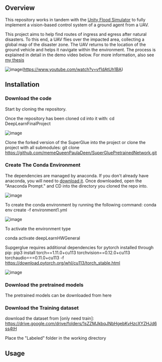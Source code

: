 
## Overview


This repository works in tandem with the [Unity Flood Simulator](https://github.com/memeQueenPaulaDeen/UnityFloodSimulator) to fully implement a vision-based control system of a ground agent from a UAV.

This project aims to help find routes of ingress and egress after natural disasters. To this end, a UAV flies over the impacted area, collecting a global map of the disaster zone. The UAV returns to the location of the ground vehicle and helps it navigate within the environment. The process is explained in detail in the demo video below. For more information, also see [my thesis](https://vtechworks.lib.vt.edu/handle/10919/5534/browse?type=author&value=Wood%2C+Sami+Warren)

![image](https://user-images.githubusercontent.com/24756984/179283155-6de1eb02-fe18-46b7-ab03-f60a509887f3.png)(https://www.youtube.com/watch?v=vf1dAtUh1BA)



## Installation

### Download the code

Start by cloning the repository. 

Once the repository has been cloned cd into it with:
cd DeepLearnFinalProject

![image](https://user-images.githubusercontent.com/24756984/179306221-dcd3d09c-9858-42ef-b98f-5d68f2d964ca.png)

Clone the forked version of the SuperGlue into the project or clone the project with all submodules:
git clone https://github.com/memeQueenPaulaDeen/SuperGluePretrainedNetwork.git

### Create The Conda Environment

The dependencies are managed by anaconda. If you don't already have anaconda, you will need to [download it](https://www.anaconda.com/). Once downloaded, open the "Anaconda Prompt." and CD into the directory you cloned the repo into. 

![image](https://user-images.githubusercontent.com/24756984/179303078-04087ee1-fec4-456b-8c87-1dae1dd9edc9.png)


To create the conda environment by running the following command:
conda env create -f environment1.yml

![image](https://user-images.githubusercontent.com/24756984/179303316-874b6fe7-d225-455a-a947-aa03c610d14a.png)


To activate the environment type

conda activate deepLearnHWGeneral

Supgerglue requires additional dependencies for pytorch installed through pip:
pip3 install torch==1.11.0+cu113 torchvision==0.12.0+cu113 torchaudio===0.11.0+cu113 -f https://download.pytorch.org/whl/cu113/torch_stable.html

![image](https://user-images.githubusercontent.com/24756984/179309258-e32f28c1-9e31-4735-8c15-cde0c9763605.png)


### Download the pretrained models

The pretrained models can be downloaded from here

### Download the Training dataset

download the dataset from [only need train]:
https://drive.google.com/drive/folders/1sZZMJkbqJNbHgebKvHzcXYZHJd6ss4tH

Place the "Labeled" folder in the working directory


## Usage
